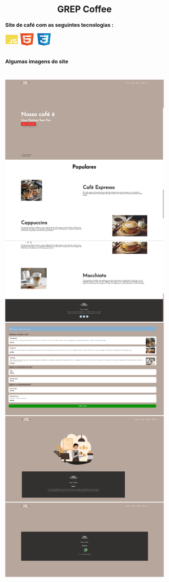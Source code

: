 <h1 align="center">GREP Coffee</h1>

### Site de café com as seguintes tecnologias :

<div style="display: inline_block">
  <img align="center" alt="Js" height="30" width="40" src="https://raw.githubusercontent.com/devicons/devicon/master/icons/javascript/javascript-plain.svg">
  <img align="center" alt="HTML" height="40" width="50" src="https://raw.githubusercontent.com/devicons/devicon/master/icons/html5/html5-original.svg">
  <img align="center" alt="CSS" height="40" width="50" src="https://raw.githubusercontent.com/devicons/devicon/master/icons/css3/css3-original.svg">
</div><br>

<h3>Algumas imagens do site</h3><br>

![Preview](assets/prev1.png)
![Preview](assets/prev2.png)
![Preview](assets/prev3.png)
![Preview](assets/prev4.png)
![Preview](assets/prev5.png)
![Preview](assets/prev6.png)
